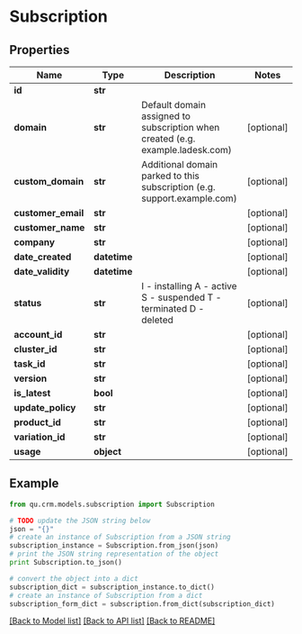 # Subscription


## Properties
Name | Type | Description | Notes
------------ | ------------- | ------------- | -------------
**id** | **str** |  | 
**domain** | **str** | Default domain assigned to subscription when created (e.g. example.ladesk.com) | [optional] 
**custom_domain** | **str** | Additional domain parked to this subscription (e.g. support.example.com) | [optional] 
**customer_email** | **str** |  | [optional] 
**customer_name** | **str** |  | [optional] 
**company** | **str** |  | [optional] 
**date_created** | **datetime** |  | [optional] 
**date_validity** | **datetime** |  | [optional] 
**status** | **str** | I - installing A - active S - suspended T - terminated D - deleted  | [optional] 
**account_id** | **str** |  | [optional] 
**cluster_id** | **str** |  | [optional] 
**task_id** | **str** |  | [optional] 
**version** | **str** |  | [optional] 
**is_latest** | **bool** |  | [optional] 
**update_policy** | **str** |  | [optional] 
**product_id** | **str** |  | [optional] 
**variation_id** | **str** |  | [optional] 
**usage** | **object** |  | [optional] 

## Example

```python
from qu.crm.models.subscription import Subscription

# TODO update the JSON string below
json = "{}"
# create an instance of Subscription from a JSON string
subscription_instance = Subscription.from_json(json)
# print the JSON string representation of the object
print Subscription.to_json()

# convert the object into a dict
subscription_dict = subscription_instance.to_dict()
# create an instance of Subscription from a dict
subscription_form_dict = subscription.from_dict(subscription_dict)
```
[[Back to Model list]](../README.md#documentation-for-models) [[Back to API list]](../README.md#documentation-for-api-endpoints) [[Back to README]](../README.md)


